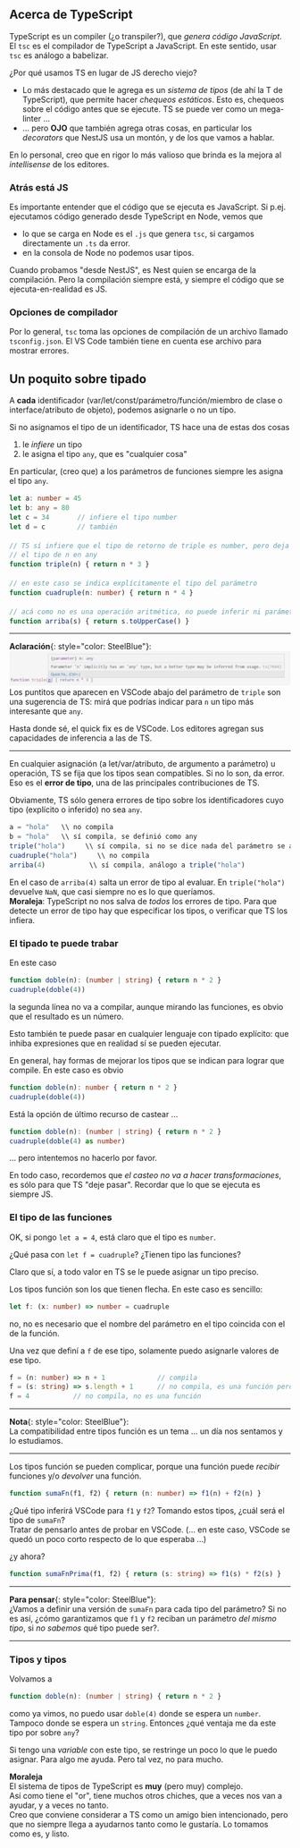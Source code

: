 ## Acerca de TypeScript
TypeScript es un compiler (¿o transpiler?), que _genera código JavaScript_.  
El `tsc` es el compilador de TypeScript a JavaScript. En este sentido, usar `tsc` es análogo a babelizar.

¿Por qué usamos TS en lugar de JS derecho viejo?  
- Lo más destacado que le agrega es un _sistema de tipos_ (de ahí la T de TypeScript), que permite hacer _chequeos estáticos_. Esto es, chequeos sobre el código antes que se ejecute. TS se puede ver como un mega-linter ...  
- ... pero **OJO** que también agrega otras cosas, en particular los _decorators_ que NestJS usa un montón, y de los que vamos a hablar.

En lo personal, creo que en rigor lo más valioso que brinda es la mejora al _intellisense_ de los editores.


### Atrás está JS
Es importante entender que el código que se ejecuta es JavaScript. Si p.ej. ejecutamos código generado desde TypeScript en Node, vemos que
- lo que se carga en Node es el `.js` que genera `tsc`, si cargamos directamente un `.ts` da error.
- en la consola de Node no podemos usar tipos.

Cuando probamos "desde NestJS", es Nest quien se encarga de la compilación. Pero la compilación siempre está, y siempre el código que se ejecuta-en-realidad es JS.

### Opciones de compilador
Por lo general, `tsc` toma las opciones de compilación de un archivo llamado `tsconfig.json`. El VS Code también tiene en cuenta ese archivo para mostrar errores.


## Un poquito sobre tipado
A **cada** identificador (var/let/const/parámetro/función/miembro de clase o interface/atributo de objeto), podemos asignarle o no un tipo. 

Si no asignamos el tipo de un identificador, TS hace una de estas dos cosas
1. le *infiere* un tipo
1. le asigna el tipo `any`, que es "cualquier cosa"

En particular, (creo que) a los parámetros de funciones siempre les asigna el tipo `any`. 


``` typescript
let a: number = 45
let b: any = 80
let c = 34       // infiere el tipo number
let d = c        // también

// TS sí infiere que el tipo de retorno de triple es number, pero deja
// el tipo de n en any
function triple(n) { return n * 3 }

// en este caso se indica explícitamente el tipo del parámetro
function cuadruple(n: number) { return n * 4 }

// acá como no es una operación aritmética, no puede inferir ni parámetro ni tipo de resultado
function arriba(s) { return s.toUpperCase() }
```

------
**Aclaración**{: style="color: SteelBlue"}:  
![Ejemplo de quick fix](./images/parameter-type-quick-fix.jpg)
Los puntitos que aparecen en VSCode abajo del parámetro de `triple` son una sugerencia de TS: mirá que podrías indicar para `n` un tipo más interesante que `any`.

Hasta donde sé, el quick fix es de VSCode. Los editores agregan sus capacidades de inferencia a las de TS.


------


En cualquier asignación (a let/var/atributo, de argumento a parámetro) u operación, TS se fija que los tipos sean compatibles. Si no lo son, da error.  
Eso es el **error de tipo**, una de las principales contribuciones de TS.

Obviamente, TS sólo genera errores de tipo sobre los identificadores cuyo tipo (explícito o inferido) no sea `any`.

``` typescript
a = "hola"   \\ no compila
b = "hola"   \\ sí compila, se definió como any
triple("hola")     \\ sí compila, si no se dice nada del parámetro se asume any
cuadruple("hola")     \\ no compila
arriba(4)           \\ sí compila, análogo a triple("hola")
```

En el caso de `arriba(4)` salta un error de tipo al evaluar. En `triple("hola")` devuelve `NaN`, que casi siempre no es lo que queríamos.  
**Moraleja**: TypeScript no nos salva de _todos_ los errores de tipo. Para que detecte un error de tipo hay que especificar los tipos, o verificar que TS los infiera.


### El tipado te puede trabar

En este caso
``` typescript
function doble(n): (number | string) { return n * 2 }
cuadruple(doble(4))
```
la segunda línea no va a compilar, aunque mirando las funciones, es obvio que el resultado es un número.

Esto también te puede pasar en cualquier lenguaje con tipado explícito: que inhiba expresiones que en realidad sí se pueden ejecutar.

En general, hay formas de mejorar los tipos que se indican para lograr que compile. En este caso es obvio
``` typescript
function doble(n): number { return n * 2 }
cuadruple(doble(4))
```

Está la opción de último recurso de castear ... 
``` typescript
function doble(n): (number | string) { return n * 2 }
cuadruple(doble(4) as number)
```
... pero intentemos no hacerlo por favor.

En todo caso, recordemos que _el casteo no va a hacer transformaciones_, es sólo para que TS "deje pasar". Recordar que lo que se ejecuta es siempre JS.


### El tipo de las funciones
OK, si pongo `let a = 4`, está claro que el tipo es `number`. 

¿Qué pasa con `let f = cuadruple`? ¿Tienen tipo las funciones?

Claro que sí, a todo valor en TS se le puede asignar un tipo preciso.

Los tipos función son los que tienen flecha. En este caso es sencillo:
``` typescript
let f: (x: number) => number = cuadruple
```
no, no es necesario que el nombre del parámetro en el tipo coincida con el de la función.

Una vez que definí a `f` de ese tipo, solamente puedo asignarle valores de ese tipo.
``` typescript
f = (n: number) => n + 1             // compila
f = (s: string) => s.length + 1      // no compila, es una función pero no es compatible con recibir un número
f = 4           // no compila, no es una función
```

------
**Nota**{: style="color: SteelBlue"}:  
La compatibilidad entre tipos función es un tema ... un día nos sentamos y lo estudiamos.

------

Los tipos función se pueden complicar, porque una función puede _recibir_ funciones y/o _devolver_ una función.

``` typescript
function sumaFn(f1, f2) { return (n: number) => f1(n) + f2(n) }
```

¿Qué tipo inferirá VSCode para `f1` y `f2`? 
Tomando estos tipos, ¿cuál será el tipo de `sumaFn`?  
Tratar de pensarlo antes de probar en VSCode.
(... en este caso, VSCode se quedó un poco corto respecto de lo que esperaba ...)

¿y ahora?
``` typescript
function sumaFnPrima(f1, f2) { return (s: string) => f1(s) * f2(s) }
```

------
**Para pensar**{: style="color: SteelBlue"}:  
¿Vamos a definir una versión de `sumaFn` para cada tipo del parámetro? Si no es así, ¿cómo garantizamos que `f1` y `f2` reciban un parámetro _del mismo tipo_, si _no sabemos_ qué tipo puede ser?.

------


### Tipos y tipos
Volvamos a 
``` typescript
function doble(n): (number | string) { return n * 2 }
```
como ya vimos, no puedo usar `doble(4)` donde se espera un `number`. Tampoco donde se espera un `string`. Entonces ¿qué ventaja me da este tipo por sobre `any`?

Si tengo una _variable_ con este tipo, se restringe un poco lo que le puedo asignar. Para algo me ayuda. Pero tal vez, no para mucho.

**Moraleja**  
El sistema de tipos de TypeScript es **muy** (pero muy) complejo.  
Así como tiene el "or", tiene muchos otros chiches, que a veces nos van a ayudar, y a veces no tanto.  
Creo que conviene considerar a TS como un amigo bien intencionado, pero que no siempre llega a ayudarnos tanto como le gustaría. Lo tomamos como es, y listo.
